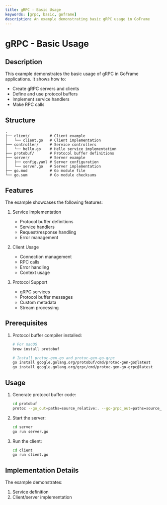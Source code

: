 ```yaml
---
title: gRPC - Basic Usage
keywords: [grpc, basic, goframe]
description: An example demonstrating basic gRPC usage in GoFrame
---
```


# gRPC - Basic Usage

## Description

This example demonstrates the basic usage of gRPC in GoFrame applications. It shows how to:
- Create gRPC servers and clients
- Define and use protocol buffers
- Implement service handlers
- Make RPC calls

## Structure

```
.
├── client/         # Client example
│   └── client.go   # Client implementation
├── controller/     # Service controllers
│   └── hello.go    # Hello service implementation
├── protobuf/       # Protocol buffer definitions
├── server/         # Server example
│   ├── config.yaml # Server configuration
│   └── server.go   # Server implementation
├── go.mod          # Go module file
└── go.sum          # Go module checksums
```

## Features

The example showcases the following features:
1. Service Implementation
   - Protocol buffer definitions
   - Service handlers
   - Request/response handling
   - Error management

2. Client Usage
   - Connection management
   - RPC calls
   - Error handling
   - Context usage

3. Protocol Support
   - gRPC services
   - Protocol buffer messages
   - Custom metadata
   - Stream processing

## Prerequisites

1. Protocol buffer compiler installed:
   ```bash
   # For macOS
   brew install protobuf
   
   # Install protoc-gen-go and protoc-gen-go-grpc
   go install google.golang.org/protobuf/cmd/protoc-gen-go@latest
   go install google.golang.org/grpc/cmd/protoc-gen-go-grpc@latest
   ```

## Usage

1. Generate protocol buffer code:
   ```bash
   cd protobuf
   protoc --go_out=paths=source_relative:. --go-grpc_out=paths=source_relative:. *.proto
   ```

2. Start the server:
   ```bash
   cd server
   go run server.go
   ```

3. Run the client:
   ```bash
   cd client
   go run client.go
   ```

## Implementation Details

The example demonstrates:
1. Service definition
2. Client/server implementation
